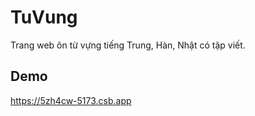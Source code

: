 # TuVung
Trang web ôn từ vựng tiếng Trung, Hàn, Nhật có tập viết.

## Demo
https://5zh4cw-5173.csb.app
